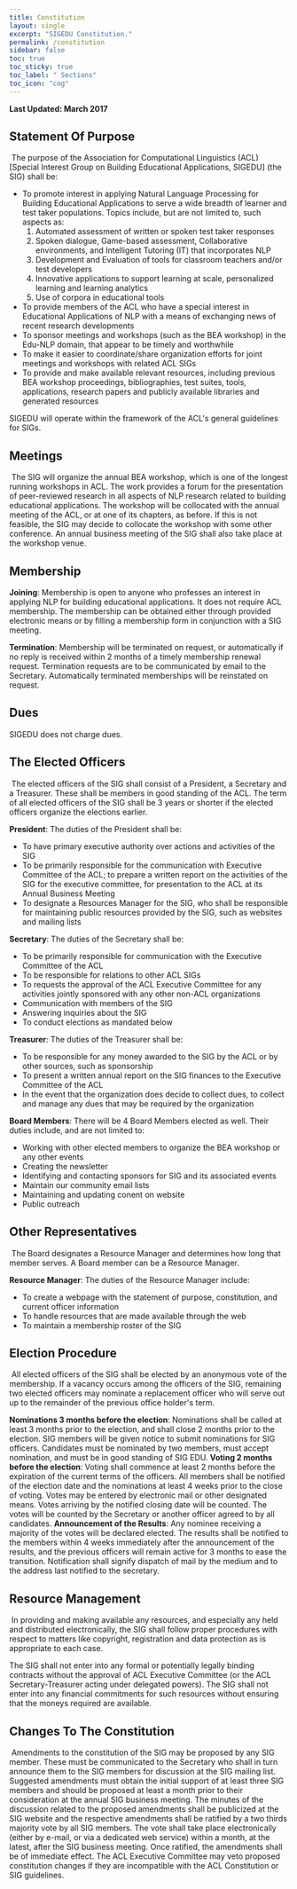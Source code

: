```yaml
---
title: Constitution
layout: single
excerpt: "SIGEDU Constitution."
permalink: /constitution
sidebar: false
toc: true
toc_sticky: true
toc_label: " Sections"
toc_icon: "cog"
---
```


**Last Updated: March 2017**

## Statement Of Purpose
​
The purpose of the Association for Computational Linguistics (ACL) \[Special Interest Group on Building Educational Applications, SIGEDU\] (the SIG) shall be:
 
- To promote interest in applying Natural Language Processing for Building Educational Applications to serve a wide breadth of learner and test taker populations. Topics include, but are not limited to, such aspects as:
    1. Automated assessment of written or spoken test taker responses
    2. Spoken dialogue, Game-based assessment, Collaborative environments, and Intelligent Tutoring (IT) that incorporates NLP
    3. Development and Evaluation of tools for classroom teachers and/or test developers
    4. Innovative applications to support learning at scale, personalized learning and learning analytics
    5. Use of corpora in educational tools
- To provide members of the ACL who have a special interest in Educational Applications of NLP with a means of exchanging news of recent research developments
- To sponsor meetings and workshops (such as the BEA workshop) in the Edu-NLP domain, that appear to be timely and worthwhile
- To make it easier to coordinate/share organization efforts for joint meetings and workshops with related ACL SIGs
- To provide and make available relevant resources, including previous BEA workshop proceedings, bibliographies, test suites, tools, applications, research papers and publicly available libraries and generated resources

SIGEDU will operate within the framework of the ACL's general guidelines for SIGs.

## Meetings
​
The SIG will organize the annual BEA workshop, which is one of the longest running workshops in ACL. The work provides a forum for the presentation of peer-reviewed research in all aspects of NLP research related to building educational applications. The workshop will be collocated with the annual meeting of the ACL, or at one of its chapters, as before. If this is not feasible, the SIG may decide to collocate the workshop with some other conference. An annual business meeting of the SIG shall also take place at the workshop venue.

## Membership
 
**Joining**: Membership is open to anyone who professes an interest in applying NLP for building educational applications. It does not require ACL membership. The membership can be obtained either through provided electronic means or by filling a membership form in conjunction with a SIG meeting.
 
**Termination**: Membership will be terminated on request, or automatically if no reply is received within 2 months of a timely membership renewal request. Termination requests are to be communicated by email to the Secretary. Automatically terminated memberships will be reinstated on request.

## Dues
 
 SIGEDU does not charge dues.


## The Elected Officers
​
The elected officers of the SIG shall consist of a President, a Secretary and a Treasurer. These shall be members in good standing of the ACL. The term of all elected officers of the SIG shall be 3 years or shorter if the elected officers organize the elections earlier.

**President**: The duties of the President shall be:
- To have primary executive authority over actions and activities of the SIG
- To be primarily responsible for the communication with Executive Committee of the ACL; to prepare a written report on the activities of the SIG for the executive committee, for presentation to the ACL at its Annual Business Meeting
- To designate a Resources Manager for the SIG, who shall be responsible for maintaining public resources provided by the SIG, such as websites and mailing lists

**Secretary**: The duties of the Secretary shall be:
- To be primarily responsible for communication with the Executive Committee of the ACL
- To be responsible for relations to other ACL SIGs
- To requests the approval of the ACL Executive Committee for any activities jointly sponsored with any other non-ACL organizations
- Communication with members of the SIG
- Answering inquiries about the SIG
- To conduct elections as mandated below


**Treasurer**: The duties of the Treasurer shall be:
- To be responsible for any money awarded to the SIG by the ACL or by other sources, such as sponsorship
- To present a written annual report on the SIG finances to the Executive Committee of the ACL
- In the event that the organization does decide to collect dues, to collect and manage any dues that may be required by the organization


**Board Members**:  There will be 4 Board Members elected as well. Their duties include, and are not limited to:
- Working with other elected members to organize the BEA workshop or any other events
- Creating the newsletter
- Identifying and contacting sponsors for SIG and its associated events
- Maintain our community email lists
- Maintaining and updating conent on website
- Public outreach

## Other Representatives
​
The Board designates a Resource Manager and determines how long that member serves.  A Board member can be a Resource Manager.
 
**Resource Manager**: The duties of the Resource Manager include:
- To create a webpage with the statement of purpose, constitution, and current officer information
- To handle resources that are made available through the web
- To maintain a membership roster of the SIG

## Election Procedure
​
All elected officers of the SIG shall be elected by an anonymous vote of the membership. If a vacancy occurs among the officers of the SIG, remaining two elected officers may nominate a replacement officer who will serve out up to the remainder of the previous office holder's term.
 
**Nominations 3 months before the election**: Nominations shall be called at least 3 months prior to the election, and shall close 2 months prior to the election. SIG members will be given notice to submit nominations for SIG officers. Candidates must be nominated by two members, must accept nomination, and must be in good standing of SIG EDU.
**Voting 2 months before the election**: Voting shall commence at least 2 months before the expiration of the current terms of the officers. All members shall be notified of the election date and the nominations at least 4 weeks prior to the close of voting. Votes may be entered by electronic mail or other designated means. Votes arriving by the notified closing date will be counted. The votes will be counted by the Secretary or another officer agreed to by all candidates.
**Announcement of the Results**: Any nominee receiving a majority of the votes will be declared elected. The results shall be notified to the members within 4 weeks immediately after the announcement of the results, and the previous officers will remain active for 3 months to ease the transition. Notification shall signify dispatch of mail by the medium and to the address last notified to the secretary.

## Resource Management
​
In providing and making available any resources, and especially any held and distributed electronically, the SIG shall follow proper procedures with respect to matters like copyright, registration and data protection as is appropriate to each case.
 
The SIG shall not enter into any formal or potentially legally binding contracts without the approval of ACL Executive Committee (or the ACL Secretary-Treasurer acting under delegated powers). The SIG shall not enter into any financial commitments for such resources without ensuring that the moneys required are available.

## Changes To The Constitution
​
Amendments to the constitution of the SIG may be proposed by any SIG member. These must be communicated to the Secretary who shall in turn announce them to the SIG members for discussion at the SIG mailing list. Suggested amendments must obtain the initial support of at least three SIG members and should be proposed at least a month prior to their consideration at the annual SIG business meeting. The minutes of the discussion related to the proposed amendments shall be publicized at the SIG website and the respective amendments shall be ratified by a two thirds majority vote by all SIG members. The vote shall take place electronically (either by e-mail, or via a dedicated web service) within a month, at the latest, after the SIG business meeting. Once ratified, the amendments shall be of immediate effect. The ACL Executive Committee may veto proposed constitution changes if they are incompatible with the ACL Constitution or SIG guidelines.
​